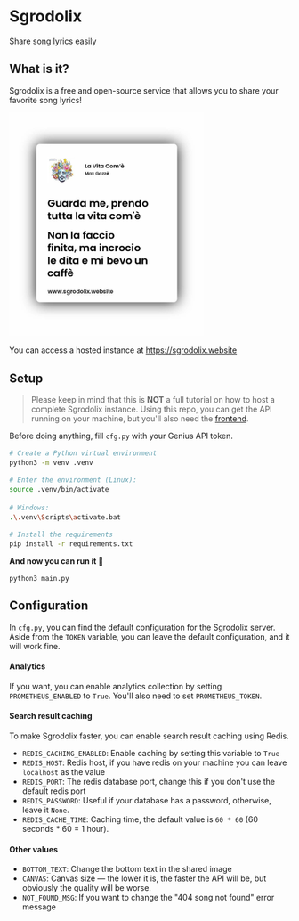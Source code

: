 # Sgrodolix
Share song lyrics easily

## What is it?
Sgrodolix is a free and open-source service that allows you to share your favorite song lyrics!

<img src="./assets/example.jpg" width="350rem">

You can access a hosted instance at https://sgrodolix.website

## Setup
> Please keep in mind that this is **NOT** a full tutorial on how to host a complete Sgrodolix instance.
> Using this repo, you can get the API running on your machine, but you'll also need the [frontend](https://github.com/loricso/sgrodolix).

Before doing anything, fill `cfg.py` with your Genius API token.

```sh
# Create a Python virtual environment
python3 -m venv .venv
```

```sh
# Enter the environment (Linux):
source .venv/bin/activate

# Windows:
.\.venv\Scripts\activate.bat
```

```sh
# Install the requirements
pip install -r requirements.txt
```

**And now you can run it 🎉**
```
python3 main.py
```

## Configuration
In `cfg.py`, you can find the default configuration for the Sgrodolix server.
Aside from the `TOKEN` variable, you can leave the default configuration, and it will work fine.

#### Analytics
If you want, you can enable analytics collection by setting `PROMETHEUS_ENABLED` to `True`. You'll also need to set `PROMETHEUS_TOKEN`.

#### Search result caching
To make Sgrodolix faster, you can enable search result caching using Redis.
- `REDIS_CACHING_ENABLED`: Enable caching by setting this variable to `True`
- `REDIS_HOST`: Redis host, if you have redis on your machine you can leave `localhost` as the value
- `REDIS_PORT`: The redis database port, change this if you don't use the default redis port
- `REDIS_PASSWORD`: Useful if your database has a password, otherwise, leave it `None`.
- `REDIS_CACHE_TIME`: Caching time, the default value is `60 * 60` (60 seconds * 60 = 1 hour).

#### Other values
- `BOTTOM_TEXT`: Change the bottom text in the shared image
- `CANVAS`: Canvas size — the lower it is, the faster the API will be, but obviously the quality will be worse.
- `NOT_FOUND_MSG`: If you want to change the "404 song not found" error message
